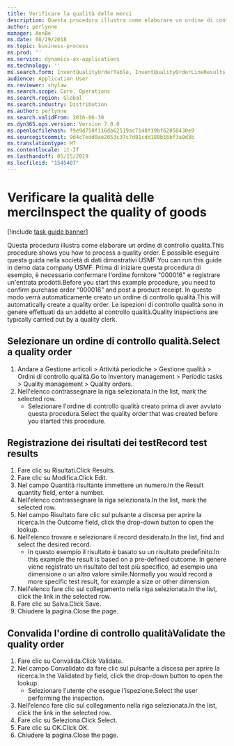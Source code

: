 ```yaml
---
title: Verificare la qualità delle merci
description: Questa procedura illustra come elaborare un ordine di controllo qualità.
author: perlynne
manager: AnnBe
ms.date: 08/29/2018
ms.topic: business-process
ms.prod: ''
ms.service: dynamics-ax-applications
ms.technology: ''
ms.search.form: InventQualityOrderTable, InventQualityOrderLineResults, HcmWorkerLookUp
audience: Application User
ms.reviewer: shylaw
ms.search.scope: Core, Operations
ms.search.region: Global
ms.search.industry: Distribution
ms.author: perlynne
ms.search.validFrom: 2016-06-30
ms.dyn365.ops.version: Version 7.0.0
ms.openlocfilehash: f9e9d750f116db62519ac7148f19bf62050430e9
ms.sourcegitcommit: 9d4c7edd0ae2053c37c7d81cdd180b16bf3a9d3b
ms.translationtype: HT
ms.contentlocale: it-IT
ms.lasthandoff: 05/15/2019
ms.locfileid: "1545407"
---
```

# <a name="inspect-the-quality-of-goods"></a><span data-ttu-id="e2f79-103">Verificare la qualità delle merci</span><span class="sxs-lookup"><span data-stu-id="e2f79-103">Inspect the quality of goods</span></span>

[!include [task guide banner](../../includes/task-guide-banner.md)]

<span data-ttu-id="e2f79-104">Questa procedura illustra come elaborare un ordine di controllo qualità.</span><span class="sxs-lookup"><span data-stu-id="e2f79-104">This procedure shows you how to process a quality order.</span></span> <span data-ttu-id="e2f79-105">È possibile eseguire questa guida nella società di dati dimostrativi USMF.</span><span class="sxs-lookup"><span data-stu-id="e2f79-105">You can run this guide in demo data company USMF.</span></span> <span data-ttu-id="e2f79-106">Prima di iniziare questa procedura di esempio, è necessario confermare l'ordine fornitore "000016" e registrare un'entrata prodotti.</span><span class="sxs-lookup"><span data-stu-id="e2f79-106">Before you start this example procedure, you need to confirm purchase order “000016” and post a product receipt.</span></span> <span data-ttu-id="e2f79-107">In questo modo verrà automaticamente creato un ordine di controllo qualità.</span><span class="sxs-lookup"><span data-stu-id="e2f79-107">This will automatically create a quality order.</span></span> <span data-ttu-id="e2f79-108">Le ispezioni di controllo qualità sono in genere effettuati da un addetto al controllo qualità.</span><span class="sxs-lookup"><span data-stu-id="e2f79-108">Quality inspections are typically carried out by a quality clerk.</span></span>


## <a name="select-a-quality-order"></a><span data-ttu-id="e2f79-109">Selezionare un ordine di controllo qualità.</span><span class="sxs-lookup"><span data-stu-id="e2f79-109">Select a quality order</span></span>
1. <span data-ttu-id="e2f79-110">Andare a Gestione articoli > Attività periodiche > Gestione qualità > Ordini di controllo qualità.</span><span class="sxs-lookup"><span data-stu-id="e2f79-110">Go to Inventory management > Periodic tasks > Quality management > Quality orders.</span></span>
2. <span data-ttu-id="e2f79-111">Nell'elenco contrassegnare la riga selezionata.</span><span class="sxs-lookup"><span data-stu-id="e2f79-111">In the list, mark the selected row.</span></span>
    * <span data-ttu-id="e2f79-112">Selezionare l'ordine di controllo qualità creato prima di aver avviato questa procedura.</span><span class="sxs-lookup"><span data-stu-id="e2f79-112">Select the quality order that was created before you started this procedure.</span></span>  

## <a name="record-test-results"></a><span data-ttu-id="e2f79-113">Registrazione dei risultati dei test</span><span class="sxs-lookup"><span data-stu-id="e2f79-113">Record test results</span></span>
1. <span data-ttu-id="e2f79-114">Fare clic su Risultati.</span><span class="sxs-lookup"><span data-stu-id="e2f79-114">Click Results.</span></span>
2. <span data-ttu-id="e2f79-115">Fare clic su Modifica.</span><span class="sxs-lookup"><span data-stu-id="e2f79-115">Click Edit.</span></span>
3. <span data-ttu-id="e2f79-116">Nel campo Quantità risultante immettere un numero.</span><span class="sxs-lookup"><span data-stu-id="e2f79-116">In the Result quantity field, enter a number.</span></span>
4. <span data-ttu-id="e2f79-117">Nell'elenco contrassegnare la riga selezionata.</span><span class="sxs-lookup"><span data-stu-id="e2f79-117">In the list, mark the selected row.</span></span>
5. <span data-ttu-id="e2f79-118">Nel campo Risultato fare clic sul pulsante a discesa per aprire la ricerca.</span><span class="sxs-lookup"><span data-stu-id="e2f79-118">In the Outcome field, click the drop-down button to open the lookup.</span></span>
6. <span data-ttu-id="e2f79-119">Nell'elenco trovare e selezionare il record desiderato.</span><span class="sxs-lookup"><span data-stu-id="e2f79-119">In the list, find and select the desired record.</span></span>
    * <span data-ttu-id="e2f79-120">In questo esempio il risultato è basato su un risultato predefinito.</span><span class="sxs-lookup"><span data-stu-id="e2f79-120">In this example the result is based on a pre-defined outcome.</span></span> <span data-ttu-id="e2f79-121">In genere viene registrato un risultato del test più specifico, ad esempio una dimensione o un altro valore simile.</span><span class="sxs-lookup"><span data-stu-id="e2f79-121">Normally you would record a more specific test result, for example a size or other dimension.</span></span>  
7. <span data-ttu-id="e2f79-122">Nell'elenco fare clic sul collegamento nella riga selezionata.</span><span class="sxs-lookup"><span data-stu-id="e2f79-122">In the list, click the link in the selected row.</span></span>
8. <span data-ttu-id="e2f79-123">Fare clic su Salva.</span><span class="sxs-lookup"><span data-stu-id="e2f79-123">Click Save.</span></span>
9. <span data-ttu-id="e2f79-124">Chiudere la pagina.</span><span class="sxs-lookup"><span data-stu-id="e2f79-124">Close the page.</span></span>

## <a name="validate-the-quality-order"></a><span data-ttu-id="e2f79-125">Convalida l'ordine di controllo qualità</span><span class="sxs-lookup"><span data-stu-id="e2f79-125">Validate the quality order</span></span>
1. <span data-ttu-id="e2f79-126">Fare clic su Convalida.</span><span class="sxs-lookup"><span data-stu-id="e2f79-126">Click Validate.</span></span>
2. <span data-ttu-id="e2f79-127">Nel campo Convalidato da fare clic sul pulsante a discesa per aprire la ricerca.</span><span class="sxs-lookup"><span data-stu-id="e2f79-127">In the Validated by field, click the drop-down button to open the lookup.</span></span>
    * <span data-ttu-id="e2f79-128">Selezionare l'utente che esegue l'ispezione.</span><span class="sxs-lookup"><span data-stu-id="e2f79-128">Select the user performing the inspection.</span></span>  
3. <span data-ttu-id="e2f79-129">Nell'elenco fare clic sul collegamento nella riga selezionata.</span><span class="sxs-lookup"><span data-stu-id="e2f79-129">In the list, click the link in the selected row.</span></span>
4. <span data-ttu-id="e2f79-130">Fare clic su Seleziona.</span><span class="sxs-lookup"><span data-stu-id="e2f79-130">Click Select.</span></span>
5. <span data-ttu-id="e2f79-131">Fare clic su OK.</span><span class="sxs-lookup"><span data-stu-id="e2f79-131">Click OK.</span></span>
6. <span data-ttu-id="e2f79-132">Chiudere la pagina.</span><span class="sxs-lookup"><span data-stu-id="e2f79-132">Close the page.</span></span>

